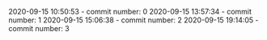 2020-09-15 10:50:53 - commit number: 0
2020-09-15 13:57:34 - commit number: 1
2020-09-15 15:06:38 - commit number: 2
2020-09-15 19:14:05 - commit number: 3
